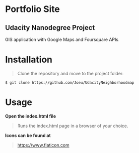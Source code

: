 # Portfolio Site
## Udacity Nanodegree Project

GIS application with Google Maps and Foursquare APIs. 

# Installation

>Clone the repository and move to the project folder:

    $ git clone https://github.com/Joeu/UdacityNeighborhoodmap

# Usage

**Open the index.html file**

>Runs the index.html page in a browser of your choice.

**Icons can be found at**

>https://www.flaticon.com
